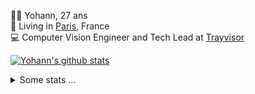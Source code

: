 <p>
  👨🏻 <bold>Yohann</bold>, 27 ans<br/>
  💼 Living in <a href="https://www.google.com/maps?q=paris">Paris</a>, France<br/>
  💻 Computer Vision Engineer and Tech Lead at <a href="https://trayvisor.com/">Trayvisor</a><br/>
</p>

<a href="https://github.com/anuraghazra/github-readme-stats"><img align="center" src="https://github-readme-stats-go94hl40s-yohann84l.vercel.app//api?username=yohann84L&show_icons=true&include_all_commits=true" alt="Yohann's github stats" /> </a>


<details>
  <summary>Some stats ...</summary><br/>
  

<!--START_SECTION:waka-->
![Code Time](http://img.shields.io/badge/Code%20Time-1%2C165%20hrs%2013%20mins-blue)

![Profile Views](http://img.shields.io/badge/Profile%20Views-0-blue)

**🐱 My GitHub Data** 

> 📦 440.9 kB Used in GitHub's Storage 
 > 
> 🏆 1,329 Contributions in the Year 2024
 > 
> 🚫 Not Opted to Hire
 > 
> 📜 26 Public Repositories 
 > 
> 🔑 21 Private Repositories 
 > 
**I'm an Early 🐤** 

```text
🌞 Morning                17976 commits       ████████░░░░░░░░░░░░░░░░░   30.69 % 
🌆 Daytime                33318 commits       ██████████████░░░░░░░░░░░   56.89 % 
🌃 Evening                7143 commits        ███░░░░░░░░░░░░░░░░░░░░░░   12.20 % 
🌙 Night                  133 commits         ░░░░░░░░░░░░░░░░░░░░░░░░░   00.23 % 
```
📅 **I'm Most Productive on Wednesday** 

```text
Monday                   11014 commits       █████░░░░░░░░░░░░░░░░░░░░   18.80 % 
Tuesday                  10935 commits       █████░░░░░░░░░░░░░░░░░░░░   18.67 % 
Wednesday                12386 commits       █████░░░░░░░░░░░░░░░░░░░░   21.15 % 
Thursday                 11828 commits       █████░░░░░░░░░░░░░░░░░░░░   20.19 % 
Friday                   11312 commits       █████░░░░░░░░░░░░░░░░░░░░   19.31 % 
Saturday                 383 commits         ░░░░░░░░░░░░░░░░░░░░░░░░░   00.65 % 
Sunday                   712 commits         ░░░░░░░░░░░░░░░░░░░░░░░░░   01.22 % 
```


📊 **This Week I Spent My Time On** 

```text
🕑︎ Time Zone: Europe/Paris

💬 Programming Languages: 
Python                   1 hr                ██████░░░░░░░░░░░░░░░░░░░   23.77 % 
YAML                     47 mins             █████░░░░░░░░░░░░░░░░░░░░   18.81 % 
Markdown                 40 mins             ████░░░░░░░░░░░░░░░░░░░░░   15.96 % 
JSON                     38 mins             ████░░░░░░░░░░░░░░░░░░░░░   15.29 % 
Other                    21 mins             ██░░░░░░░░░░░░░░░░░░░░░░░   08.60 % 

🔥 Editors: 
VS Code                  4 hrs 14 mins       █████████████████████████   100.00 % 

💻 Operating System: 
Mac                      4 hrs 14 mins       █████████████████████████   100.00 % 
```

**I Mostly Code in Python** 

```text
Python                   27 repos            ██████████████░░░░░░░░░░░   56.25 % 
Jupyter Notebook         4 repos             ██░░░░░░░░░░░░░░░░░░░░░░░   08.33 % 
JavaScript               3 repos             ██░░░░░░░░░░░░░░░░░░░░░░░   06.25 % 
HTML                     2 repos             █░░░░░░░░░░░░░░░░░░░░░░░░   04.17 % 
Shell                    1 repo              █░░░░░░░░░░░░░░░░░░░░░░░░   02.08 % 
```




 Last Updated on 03/12/2024 00:41:20 UTC
<!--END_SECTION:waka-->
